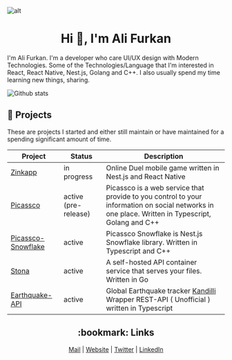 ![alt](https://github.com/ali-furkqn/ali-furkqn/blob/master/welcome.png?raw=true)

<h1 align="center">Hi 👋, I'm Ali Furkan</h1>

I'm Ali Furkan. I'm a developer who care UI/UX design with Modern Technologies. Some of the Technologies/Language that I'm interested in React, React Native, Nest.js, Golang and C++. I also usually spend my time learning new things, sharing.

![Github stats](https://github-readme-stats.vercel.app/api?username=ali-furkan&show_icons=true&theme=tokyonight)

## :tada: Projects

These are projects I started and either still maintain or have maintained for a spending significant amount of time.

| Project                                                     | Status                | Description                                                  |
|-------------------------------------------------------------|-----------------------|--------------------------------------------------------------|
|[Zinkapp](https://github.com/zinkapp)                        | in progress             | Online Duel mobile game written in Nest.js and React Native |
|[Picassco](https://github.com/picass-co)                     | active (pre-release)  | Picassco is a web service that provide to you control to your information on social networks in one place. Written in Typescript, Golang and C++ |
|[Picassco-Snowflake](https://github.com/picass-co/Snowflake) | active                | Picassco Snowflake is Nest.js Snowflake library. Written in Typescript and C++
|[Stona](https://github.com/ali-furkan/stona)                 | active                | A self-hosted API container service that serves your files. Written in Go |
|[Earthquake-API](https://github.com/ali-furkan/earthquake)   | active                | Global Earthquake tracker [Kandilli](http://sc3.koeri.boun.edu.tr/eqevents/events.html) Wrapper REST-API ( Unofficial ) written in Typescript |

<h2 align="center">:bookmark: Links</h2>

<p align="center">
  <a href="mailto:me@alifurkan.co">Mail</a> |
  <a href="https://alifurkan.co">Website</a> |
  <a href="https://twitter.com/AliFurkqn">Twitter</a> |
  <a href="https://www.linkedin.com/in/ali-furkqn-kurt-38621b153">LinkedIn</a>
</p>
